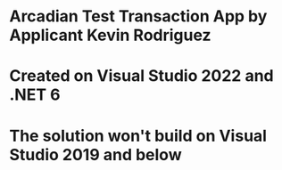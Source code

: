 # Arcadian Test Transaction App by Applicant Kevin Rodriguez
# Created on Visual Studio 2022 and .NET 6
# The solution won't build on Visual Studio 2019 and below

